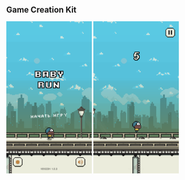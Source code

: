 ## Game Creation Kit

<div width="100%">
    <img width="45%" src="/Materials/Screenshots/1.png" />
    <img width="45%" src="/Materials/Screenshots/2.png" />
</div>
